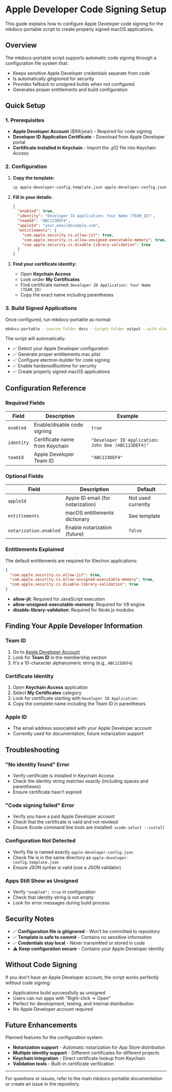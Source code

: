 # Apple Developer Code Signing Setup

This guide explains how to configure Apple Developer code signing for the mkdocs-portable script to create properly signed macOS applications.

## Overview

The mkdocs-portable script supports automatic code signing through a configuration file system that:
- Keeps sensitive Apple Developer credentials separate from code
- Is automatically gitignored for security
- Provides fallback to unsigned builds when not configured
- Generates proper entitlements and build configuration

## Quick Setup

### 1. Prerequisites

- **Apple Developer Account** ($99/year) - Required for code signing
- **Developer ID Application Certificate** - Download from Apple Developer portal
- **Certificate installed in Keychain** - Import the .p12 file into Keychain Access

### 2. Configuration

1. **Copy the template:**
   ```bash
   cp apple-developer-config.template.json apple-developer-config.json
   ```

2. **Fill in your details:**
   ```json
   {
     "enabled": true,
     "identity": "Developer ID Application: Your Name (TEAM_ID)",
     "teamId": "ABC123DEF4",
     "appleId": "your.email@example.com",
     "entitlements": {
       "com.apple.security.cs.allow-jit": true,
       "com.apple.security.cs.allow-unsigned-executable-memory": true,
       "com.apple.security.cs.disable-library-validation": true
     }
   }
   ```

3. **Find your certificate identity:**
   - Open **Keychain Access**
   - Look under **My Certificates**
   - Find certificate named: `Developer ID Application: Your Name (TEAM_ID)`
   - Copy the exact name including parentheses

### 3. Build Signed Applications

Once configured, run mkdocs-portable as normal:
```bash
mkdocs-portable --source-folder docs --target-folder output --with-electron --build-electron --site-name "My App"
```

The script will automatically:
- ✅ Detect your Apple Developer configuration
- ✅ Generate proper entitlements.mac.plist
- ✅ Configure electron-builder for code signing
- ✅ Enable hardenedRuntime for security
- ✅ Create properly signed macOS applications

## Configuration Reference

### Required Fields

| Field | Description | Example |
|-------|-------------|---------|
| `enabled` | Enable/disable code signing | `true` |
| `identity` | Certificate name from Keychain | `"Developer ID Application: John Doe (ABC123DEF4)"` |
| `teamId` | Apple Developer Team ID | `"ABC123DEF4"` |

### Optional Fields

| Field | Description | Default |
|-------|-------------|---------|
| `appleId` | Apple ID email (for notarization) | Not used currently |
| `entitlements` | macOS entitlements dictionary | See template |
| `notarization.enabled` | Enable notarization (future) | `false` |

### Entitlements Explained

The default entitlements are required for Electron applications:

```json
{
  "com.apple.security.cs.allow-jit": true,
  "com.apple.security.cs.allow-unsigned-executable-memory": true,
  "com.apple.security.cs.disable-library-validation": true
}
```

- **allow-jit**: Required for JavaScript execution
- **allow-unsigned-executable-memory**: Required for V8 engine
- **disable-library-validation**: Required for Node.js modules

## Finding Your Apple Developer Information

### Team ID
1. Go to [Apple Developer Account](https://developer.apple.com/account/#!/membership/)
2. Look for **Team ID** in the membership section
3. It's a 10-character alphanumeric string (e.g., `ABC123DEF4`)

### Certificate Identity
1. Open **Keychain Access** application
2. Select **My Certificates** category
3. Look for certificate starting with `Developer ID Application:`
4. Copy the complete name including the Team ID in parentheses

### Apple ID
- The email address associated with your Apple Developer account
- Currently used for documentation, future notarization support

## Troubleshooting

### "No identity found" Error
- Verify certificate is installed in Keychain Access
- Check the identity string matches exactly (including spaces and parentheses)
- Ensure certificate hasn't expired

### "Code signing failed" Error
- Verify you have a paid Apple Developer account
- Check that the certificate is valid and not revoked
- Ensure Xcode command line tools are installed: `xcode-select --install`

### Configuration Not Detected
- Verify file is named exactly `apple-developer-config.json`
- Check file is in the same directory as `apple-developer-config.template.json`
- Ensure JSON syntax is valid (use a JSON validator)

### Apps Still Show as Unsigned
- Verify `"enabled": true` in configuration
- Check that identity string is not empty
- Look for error messages during build process

## Security Notes

- ✅ **Configuration file is gitignored** - Won't be committed to repository
- ✅ **Template is safe to commit** - Contains no sensitive information
- ✅ **Credentials stay local** - Never transmitted or stored in code
- ⚠️ **Keep configuration secure** - Contains your Apple Developer identity

## Without Code Signing

If you don't have an Apple Developer account, the script works perfectly without code signing:
- Applications build successfully as unsigned
- Users can run apps with "Right-click → Open"
- Perfect for development, testing, and internal distribution
- No Apple Developer account required

## Future Enhancements

Planned features for the configuration system:
- **Notarization support** - Automatic notarization for App Store distribution
- **Multiple identity support** - Different certificates for different projects
- **Keychain integration** - Direct certificate lookup from Keychain
- **Validation tools** - Built-in certificate verification

---

For questions or issues, refer to the main mkdocs-portable documentation or create an issue in the repository.
